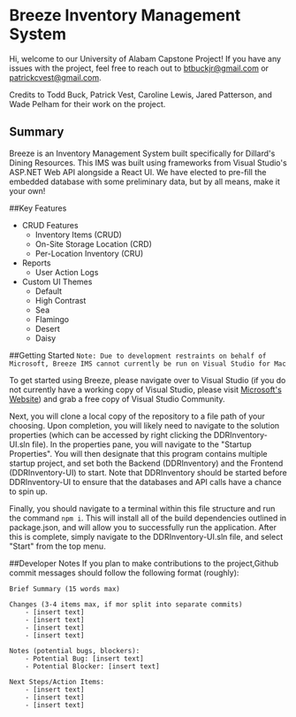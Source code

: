 # Breeze Inventory Management System
Hi, welcome to our University of Alabam Capstone Project! If you have any issues with
the project, feel free to reach out to [btbuckjr@gmail.com](mailto:btbuckjr@gmail.com)
or [patrickcvest@gmail.com](mailto:patrickcvest@gmail.com).

Credits to Todd Buck, Patrick Vest, Caroline Lewis, Jared Patterson, and Wade 
Pelham for their work on the project.

## Summary
Breeze is an Inventory Management System built specifically for Dillard's Dining Resources.
This IMS was built using frameworks from Visual Studio's ASP.NET Web API alongside a React UI.
We have elected to pre-fill the embedded database with some preliminary data, but by all means,
make it your own!

##Key Features
- CRUD Features
	- Inventory Items (CRUD)
	- On-Site Storage Location (CRD)
	- Per-Location Inventory (CRU)
- Reports
	- User Action Logs
- Custom UI Themes
	- Default
	- High Contrast
	- Sea
	- Flamingo
	- Desert
	- Daisy

##Getting Started
`Note: Due to development restraints on behalf of Microsoft, Breeze IMS cannot
currently be run on Visual Studio for Mac`

To get started using Breeze, please navigate over to Visual Studio (if you do not
currently have a working copy of Visual Studio, please visit [Microsoft's Website](https://visualstudio.microsoft.com/free-developer-offers/))
and grab a free copy of Visual Studio Community.

Next, you will clone a local copy of the repository to a file path of your choosing.
Upon completion, you will likely need to navigate to the solution properties (which
can be accessed by right clicking the DDRInventory-UI.sln file). In the properties
pane, you will navigate to the "Startup Properties". You will then designate that
this program contains multiple startup project, and set both the Backend (DDRInventory)
and the Frontend (DDRInventory-UI) to start. Note that DDRInventory should be started
before DDRInventory-UI to ensure that the databases and API calls have a chance to spin up.

Finally, you should navigate to a terminal within this file structure and run the command
`npm i`. This will install all of the build dependencies outlined in package.json, and will
allow you to successfully run the application. After this is complete, simply navigate to the
DDRInventory-UI.sln file, and select "Start" from the top menu.

##Developer Notes
If you plan to make contributions to the project,Github commit messages should follow the
following format (roughly):
	
	Brief Summary (15 words max)

	Changes (3-4 items max, if mor split into separate commits)
		- [insert text]
		- [insert text]
		- [insert text]
		- [insert text]

	Notes (potential bugs, blockers):
		- Potential Bug: [insert text]
		- Potential Blocker: [insert text]

	Next Steps/Action Items:
		- [insert text]
		- [insert text]
		- [insert text]
